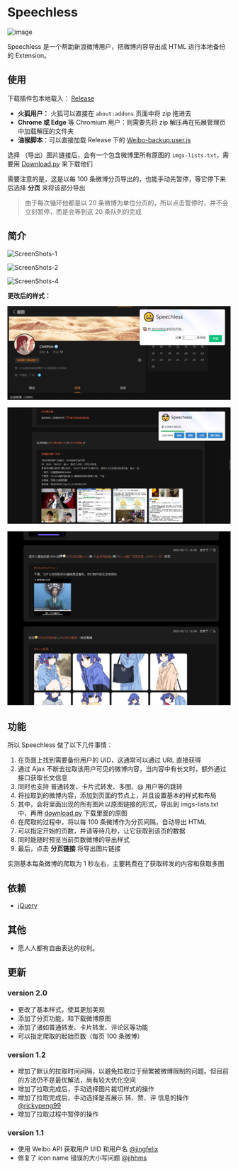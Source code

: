# Speechless

![image](https://raw.githubusercontent.com/Chilfish/Weibo-backup/V2.0/medias/Small%20promo%20tile.png)

Speechless 是一个帮助新浪微博用户，把微博内容导出成 HTML 进行本地备份的 Extension。

## 使用

下载插件包本地载入： [Release](https://github.com/Chilfish/Weibo-backup/releases)

- **火狐用户：** 火狐可以直接在 `about:addons` 页面中将 zip 拖进去
- **Chrome 或 Edge** 等 Chromium 用户：则需要先将 zip 解压再在拓展管理页中加载解压的文件夹
- **油猴脚本**：可以直接加载 Release 下的 [Weibo-backup.user.js](https://github.com/Chilfish/Weibo-backup/raw/main/Weibo-backup.user.js)

选择 （导出）图片链接后，会有一个包含微博里所有原图的 `imgs-lists.txt`，需要用 [Download.py](https://github.com/Chilfish/Weibo-backup/blob/main/download.py) 来下载他们

需要注意的是，这是以每 100 条微博分页导出的，也能手动先暂停，等它停下来后选择 **分页** 来将该部分导出

> 由于每次循环他都是以 20 条微博为单位分页的，所以点击暂停时，并不会立刻暂停，而是会等到这 20 条队列的完成

## 简介

![ScreenShots-1](https://raw.githubusercontent.com/Chilfish/Weibo-backup/V2.0/medias/ScreenShots-1.png)

![ScreenShots-2](https://raw.githubusercontent.com/Chilfish/Weibo-backup/V2.0/medias/ScreenShots-2.png)

![ScreenShots-4](https://raw.githubusercontent.com/Chilfish/Weibo-backup/V2.0/medias/ScreenShots-4.png)

**更改后的样式：**

![img](https://raw.githubusercontent.com/Chilfish/Weibo-backup/V2.0/medias/3.png)

![img](https://raw.githubusercontent.com/Chilfish/Weibo-backup/V2.0/medias/1.png)

![img](https://raw.githubusercontent.com/Chilfish/Weibo-backup/V2.0/medias/2.png)

## 功能

所以 Speechless 做了以下几件事情：

1. 在页面上找到需要备份用户的 UID，这通常可以通过 URL 直接获得
2. 通过 Ajax 不断去拉取该用户可见的微博内容，当内容中有长文时，额外通过接口获取长文信息
3. 同时也支持 普通转发、卡片式转发、多图、@ 用户等的跳转
4. 将拉取到的微博内容，添加到页面的节点上，并且设置基本的样式和布局
5. 其中，会将里面出现的所有图片以原图链接的形式，导出到 imgs-lists.txt 中，再用 [download.py](https://github.com/Chilfish/Weibo-backup/blob/main/download.py) 下载里面的原图
6. 在爬取的过程中，将以每 100 条微博作为分页间隔，自动导出 HTML
7. 可以指定开始的页数，并请等待几秒，让它获取到该页的数据
8. 同时能随时预览当前页数微博的导出样式
9. 最后，点击 **分页链接** 将导出图片链接

实测基本每条微博的爬取为 1 秒左右，主要耗费在了获取转发的内容和获取多图

## 依赖

- [jQuery](https://github.com/jquery/jquery)

## 其他

- 愿人人都有自由表达的权利。

## 更新

### version 2.0

- 更改了基本样式，使其更加美观
- 添加了分页功能，和下载微博原图
- 添加了诸如普通转发、卡片转发、评论区等功能
- 可以指定爬取的起始页数（每页 100 条微博）

### version 1.2

- 增加了默认的拉取时间间隔，以避免拉取过于频繁被微博限制的问题。但目前的方法仍不是最优解法，尚有较大优化空间
- 增加了拉取完成后，手动选择图片裁切样式的操作
- 增加了拉取完成后，手动选择是否展示 转、赞、评 信息的操作 [@rickypeng99](https://github.com/rickypeng99)
- 增加了拉取过程中暂停的操作

### version 1.1

- 使用 Weibo API 获取用户 UID 和用户名 [@jingfelix](https://github.com/jingfelix)
- 修复了 icon name 错误的大小写问题 [@jjhhms](https://github.com/jjhhms)
